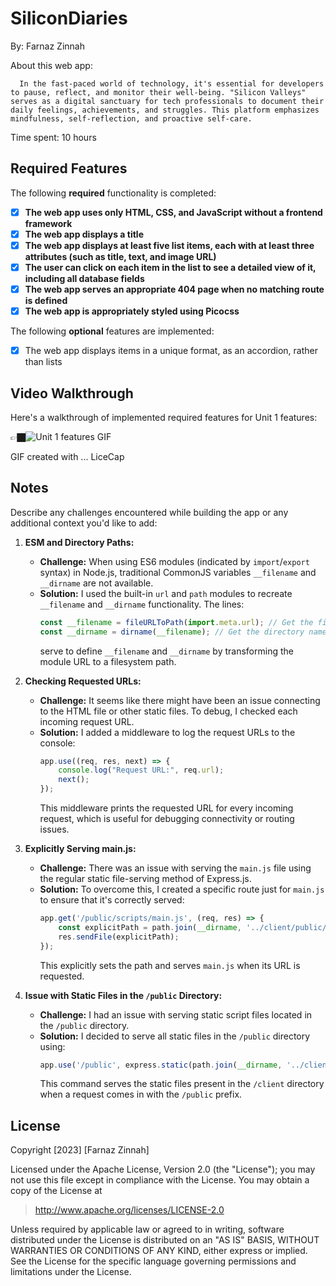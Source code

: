 # SiliconDiaries

By: Farnaz Zinnah

About this web app: 
      
      In the fast-paced world of technology, it's essential for developers to pause, reflect, and monitor their well-being. "Silicon Valleys" serves as a digital sanctuary for tech professionals to document their daily feelings, achievements, and struggles. This platform emphasizes mindfulness, self-reflection, and proactive self-care.

Time spent: 10 hours

## Required Features

The following **required** functionality is completed:

- [x] **The web app uses only HTML, CSS, and JavaScript without a frontend framework**
- [x] **The web app displays a title**
- [x] **The web app displays at least five list items, each with at least three attributes (such as title, text, and image URL)**
- [x] **The user can click on each item in the list to see a detailed view of it, including all database fields**
- [x] **The web app serves an appropriate 404 page when no matching route is defined**
- [x] **The web app is appropriately styled using Picocss**

The following **optional** features are implemented:

- [x] The web app displays items in a unique format, as an accordion, rather than lists

## Video Walkthrough

Here's a walkthrough of implemented required features for Unit 1 features:

👉🏿<img src='https://github.com/fzinnah17/SiliconDiaries/blob/main/Zinnah-Farnaz-SiliconProject.gif' title='Unit 1 features GIF' />

GIF created with ...  LiceCap

## Notes

Describe any challenges encountered while building the app or any additional context you'd like to add:
1. **ESM and Directory Paths:**
    - **Challenge:** When using ES6 modules (indicated by `import`/`export` syntax) in Node.js, traditional CommonJS variables `__filename` and `__dirname` are not available. 
    - **Solution:** I used the built-in `url` and `path` modules to recreate `__filename` and `__dirname` functionality. The lines:
        ```javascript
        const __filename = fileURLToPath(import.meta.url); // Get the filename of the current module
        const __dirname = dirname(__filename); // Get the directory name of the current module
        ```
      serve to define `__filename` and `__dirname` by transforming the module URL to a filesystem path.

2. **Checking Requested URLs:**
    - **Challenge:** It seems like there might have been an issue connecting to the HTML file or other static files. To debug, I checked each incoming request URL.
    - **Solution:** I added a middleware to log the request URLs to the console:
        ```javascript
        app.use((req, res, next) => {
            console.log("Request URL:", req.url);
            next();
        });
        ```
      This middleware prints the requested URL for every incoming request, which is useful for debugging connectivity or routing issues.

3. **Explicitly Serving main.js:**
    - **Challenge:** There was an issue with serving the `main.js` file using the regular static file-serving method of Express.js. 
    - **Solution:** To overcome this, I created a specific route just for `main.js` to ensure that it's correctly served:
        ```javascript
        app.get('/public/scripts/main.js', (req, res) => {
            const explicitPath = path.join(__dirname, '../client/public/scripts/main.js');
            res.sendFile(explicitPath);
        });
        ```
      This explicitly sets the path and serves `main.js` when its URL is requested.

4. **Issue with Static Files in the `/public` Directory:**
    - **Challenge:** I had an issue with serving static script files located in the `/public` directory.
    - **Solution:** I decided to serve all static files in the `/public` directory using:
        ```javascript
        app.use('/public', express.static(path.join(__dirname, '../client')));
        ```
      This command serves the static files present in the `/client` directory when a request comes in with the `/public` prefix.

## License

Copyright [2023] [Farnaz Zinnah]

Licensed under the Apache License, Version 2.0 (the "License"); you may not use this file except in compliance with the License. You may obtain a copy of the License at

> http://www.apache.org/licenses/LICENSE-2.0

Unless required by applicable law or agreed to in writing, software distributed under the License is distributed on an "AS IS" BASIS, WITHOUT WARRANTIES OR CONDITIONS OF ANY KIND, either express or implied. See the License for the specific language governing permissions and limitations under the License.
